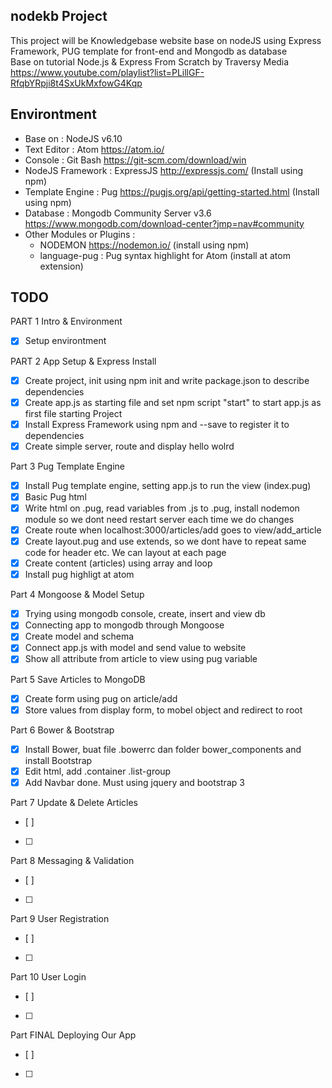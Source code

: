 ## nodekb Project
This project will be Knowledgebase website base on nodeJS using Express Framework, PUG template for front-end and Mongodb as database  
Base on tutorial Node.js & Express From Scratch by Traversy Media
https://www.youtube.com/playlist?list=PLillGF-RfqbYRpji8t4SxUkMxfowG4Kqp

## Environtment
  * Base on : NodeJS v6.10
  * Text Editor : Atom https://atom.io/
  * Console : Git Bash https://git-scm.com/download/win
  * NodeJS Framework : ExpressJS http://expressjs.com/ (Install using npm)
  * Template Engine : Pug https://pugjs.org/api/getting-started.html (Install using npm)
  * Database : Mongodb Community Server v3.6 https://www.mongodb.com/download-center?jmp=nav#community
  * Other Modules or Plugins :
    * NODEMON https://nodemon.io/ (install using npm)
    * language-pug : Pug syntax highlight for Atom (install at atom extension)

## TODO
 PART 1 Intro & Environment
   * [x] Setup environtment

 PART 2 App Setup & Express Install
   * [x] Create project, init using npm init and write package.json to describe dependencies
   * [x]  Create app.js as starting file and set npm script "start" to start app.js as first file starting Project
   * [x] Install Express Framework using npm and --save to register it to dependencies
   * [x] Create simple server, route and display hello wolrd  

Part 3 Pug Template Engine
  * [x] Install Pug template engine, setting app.js to run the view (index.pug)
  * [x] Basic Pug html
  * [x] Write html on .pug, read variables from .js to .pug, install nodemon module so we dont need restart server each time we do changes
  * [x] Create route when localhost:3000/articles/add goes to view/add_article
  * [x] Create layout.pug and use extends, so we dont have to repeat same code for header etc. We can layout at each page
  * [x] Create content (articles) using array and loop
  * [x] Install pug highligt at atom

Part 4 Mongoose & Model Setup
  * [x] Trying using mongodb console, create, insert and view db
  * [x] Connecting app to mongodb through Mongoose
  * [x] Create model and schema
  * [x] Connect app.js with model and send value to website
  * [x] Show all attribute from article to view using pug variable

Part 5 Save Articles to MongoDB
 * [x] Create form using pug on article/add
 * [x] Store values from display form, to mobel object and redirect to root

Part 6 Bower & Bootstrap
 * [x] Install Bower, buat file .bowerrc dan folder bower_components and install Bootstrap
 * [x] Edit html, add .container .list-group
 * [x] Add Navbar done. Must using jquery and bootstrap 3

Part 7 Update & Delete Articles
 * [ ]
 * [ ]

Part 8 Messaging & Validation
* [ ]
* [ ]

Part 9 User Registration
* [ ]
* [ ]

Part 10  User Login
* [ ]
* [ ]

Part FINAL Deploying Our App
* [ ]
* [ ]
